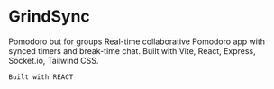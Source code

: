 # GrindSync
Pomodoro but for groups
Real-time collaborative Pomodoro app with synced timers and break-time chat. Built with Vite, React, Express, Socket.io, Tailwind CSS.
```
Built with REACT
```